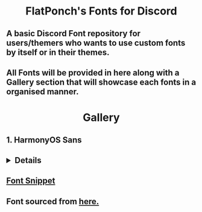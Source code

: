 <p align="center">
    <h1 align="center">FlatPonch's Fonts for Discord</h1>
</p>

## A basic Discord Font repository for users/themers who wants to use custom fonts by itself or in their themes.
## All Fonts will be provided in here along with a Gallery section that will showcase each fonts in a organised manner.
<h1 align="center">Gallery</h1>
<h2 align="left">1. HarmonyOS Sans</h2>
<h2><details>
<p align="left">
<img src="./assets/hmos-1.jpg" width="300"/>
<img src="./assets/hmos-2.jpg" width="300"/>
<img src="./assets/hmos-3.jpg" width="300"/>
<img src="./assets/hmos-4.jpg" width="300"/>
</p>
</details>
</h2>

## [Font Snippet](https://raw.githubusercontent.com/FlatPonch/Vendetta-Fonts/main/HarmonyOS_Sans/HarmonyOS_Sans-font-snippet.json)
## Font sourced from [here.](https://developer.huawei.com/images/download/next/HarmonyOS-Sans.zip)


<!--
template

<h2 align="left">Number. Font name here</h2>
<h2><details>
<p align="left">
<img src="./assets/fontnamehere-1.png" width="300"/>
<img src="./assets/fontnamehere-2.png" width="300"/>
<img src="./assets/fontnamehere-3.png" width="300"/>
<img src="./assets/fontnamehere-4.png" width="300"/>
</p>
</details>
</h2>

## [Font Snippet](https://raw.githubusercontent.com/FlatPonch/Vendetta-Fonts/main/"fontpath"/"fontname"-font-snippet.json)
## Font sourced from [here.](source here)

so its copy(stole) from here -> https://github.com/Rairof/Theme-Fonts
-->
